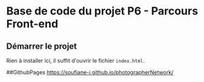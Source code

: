 # Base de code du projet P6 - Parcours Front-end

## Démarrer le projet

Rien à installer ici, il suffit d'ouvrir le fichier `index.html`.

##GithubPages
https://soufiane-i.github.io/photographerNetwork/
